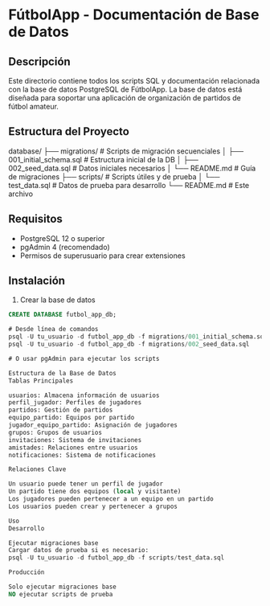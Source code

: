 # FútbolApp - Documentación de Base de Datos

## Descripción
Este directorio contiene todos los scripts SQL y documentación relacionada con la base de datos PostgreSQL de FútbolApp. La base de datos está diseñada para soportar una aplicación de organización de partidos de fútbol amateur.

## Estructura del Proyecto

database/
├── migrations/          # Scripts de migración secuenciales
│   ├── 001_initial_schema.sql   # Estructura inicial de la DB
│   ├── 002_seed_data.sql       # Datos iniciales necesarios
│   └── README.md               # Guía de migraciones
├── scripts/            # Scripts útiles y de prueba
│   └── test_data.sql          # Datos de prueba para desarrollo
└── README.md          # Este archivo

## Requisitos
- PostgreSQL 12 o superior
- pgAdmin 4 (recomendado)
- Permisos de superusuario para crear extensiones

## Instalación

1. Crear la base de datos
```sql
CREATE DATABASE futbol_app_db;

# Desde línea de comandos
psql -U tu_usuario -d futbol_app_db -f migrations/001_initial_schema.sql
psql -U tu_usuario -d futbol_app_db -f migrations/002_seed_data.sql

# O usar pgAdmin para ejecutar los scripts

Estructura de la Base de Datos
Tablas Principales

usuarios: Almacena información de usuarios
perfil_jugador: Perfiles de jugadores
partidos: Gestión de partidos
equipo_partido: Equipos por partido
jugador_equipo_partido: Asignación de jugadores
grupos: Grupos de usuarios
invitaciones: Sistema de invitaciones
amistades: Relaciones entre usuarios
notificaciones: Sistema de notificaciones

Relaciones Clave

Un usuario puede tener un perfil de jugador
Un partido tiene dos equipos (local y visitante)
Los jugadores pueden pertenecer a un equipo en un partido
Los usuarios pueden crear y pertenecer a grupos

Uso
Desarrollo

Ejecutar migraciones base
Cargar datos de prueba si es necesario:
psql -U tu_usuario -d futbol_app_db -f scripts/test_data.sql

Producción

Solo ejecutar migraciones base
NO ejecutar scripts de prueba